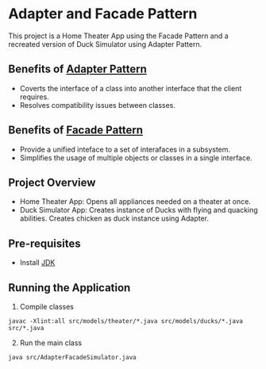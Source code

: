 # Adapter and Facade Pattern

This project is a Home Theater App using the Facade Pattern and a recreated version of Duck Simulator using Adapter Pattern.

## Benefits of [Adapter Pattern](https://refactoring.guru/design-patterns/adapter)

- Coverts the interface of a class into another interface that the client requires.
- Resolves compatibility issues between classes.

## Benefits of [Facade Pattern](https://refactoring.guru/design-patterns/facade)

- Provide a unified inteface to a set of interafaces in a subsystem.
- Simplifies the usage of multiple objects or classes in a single interface.

## Project Overview

- Home Theater App: Opens all appliances needed on a theater at once.
- Duck Simulator App: Creates instance of Ducks with flying and quacking abilities. Creates chicken as duck instance using Adapter.

## Pre-requisites

- Install [JDK](https://www.oracle.com/java/technologies/downloads/#jdk19-windows)

## Running the Application

1. Compile classes

```
javac -Xlint:all src/models/theater/*.java src/models/ducks/*.java src/*.java
```

2. Run the main class

```
java src/AdapterFacadeSimulator.java
```
